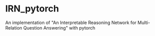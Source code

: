 # IRN_pytorch
An implementation of "An Interpretable Reasoning Network for Multi-Relation Question Answering" with pytorch

